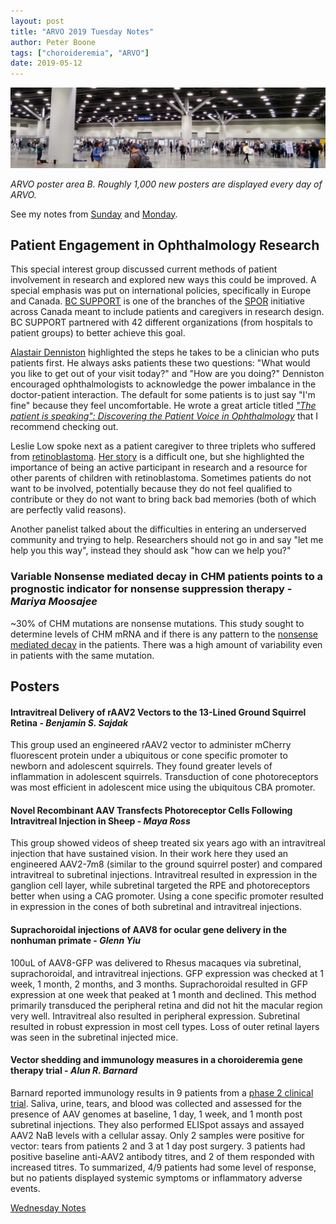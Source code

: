 ```yaml
---
layout: post
title: "ARVO 2019 Tuesday Notes"
author: Peter Boone
tags: ["choroideremia", "ARVO"]
date: 2019-05-12
---
```


![Poster Area B](/imgs/arvo-2019/2019-05-02-poster-area-b.jpg)

*ARVO poster area B. Roughly 1,000 new posters are displayed every day of ARVO.*

See my notes from [Sunday](https://boonepeter.github.io/2019/05/11/arvo-2019-sunday-notes.html) and [Monday](https://boonepeter.github.io/2019/05/11/arvo-2019-monday-notes.html).

## Patient Engagement in Ophthalmology Research
This special interest group discussed current methods of patient involvement in research and explored new ways this could be improved. A special emphasis was put on international policies, specifically in Europe and Canada. [BC SUPPORT](https://bcsupportunit.ca/) is one of the branches of the [SPOR](http://www.cihr-irsc.gc.ca/e/44000.html) initiative across Canada meant to include patients and caregivers in research design. BC SUPPORT partnered with 42 different organizations (from hospitals to patient groups) to better achieve this goal. 

[Alastair Denniston](https://www.birmingham.ac.uk/staff/profiles/inflammation-ageing/denniston-alastair.aspx) highlighted the steps he takes to be a clinician who puts patients first. He always asks patients these two questions: "What would you like to get out of your visit today?" and "How are you doing?" Denniston encouraged ophthalmologists to acknowledge the power imbalance in the doctor-patient interaction. The default for some patients is to just say "I'm fine" because they feel uncomfortable. He wrote a great article titled [*"The patient is speaking": Discovering the Patient Voice in Ophthalmology*](https://bjo.bmj.com/content/101/6/700) that I recommend checking out. 

Leslie Low spoke next as a patient caregiver to three triplets who suffered from [retinoblastoma](https://en.wikipedia.org/wiki/Retinoblastoma). [Her story](http://lows-lowdown.blogspot.com/p/the-story.html) is a difficult one, but she highlighted the importance of being an active participant in research and a resource for other parents of children with retinoblastoma. Sometimes patients do not want to be involved, potentially because they do not feel qualified to contribute or they do not want to bring back bad memories (both of which are perfectly valid reasons).

Another panelist talked about the difficulties in entering an underserved community and trying to help. Researchers should not go in and say "let me help you this way", instead they should ask "how can we help you?"


### Variable Nonsense mediated decay in CHM patients points to a prognostic indicator for nonsense suppression therapy - *Mariya Moosajee*
~30% of CHM mutations are nonsense mutations. This study sought to determine levels of CHM mRNA and if there is any pattern to the [nonsense mediated decay](https://en.wikipedia.org/wiki/Nonsense-mediated_decay) in the patients. There was a high amount of variability even in patients with the same mutation. 




## Posters
#### Intravitreal Delivery of rAAV2 Vectors to the 13-Lined Ground Squirrel Retina - *Benjamin S. Sajdak*
This group used an engineered rAAV2 vector to administer mCherry fluorescent protein under a ubiquitous or cone specific promoter to newborn and adolescent squirrels. They found greater levels of inflammation in adolescent squirrels. Transduction of cone photoreceptors was most efficient in adolescent mice using the ubiquitous CBA promoter. 

#### Novel Recombinant AAV Transfects Photoreceptor Cells Following Intravitreal Injection in Sheep - *Maya Ross*
This group showed videos of sheep treated six years ago with an intravitreal injection that have sustained vision. In their work here they used an engineered AAV2-7m8 (similar to the ground squirrel poster) and compared intravitreal to subretinal injections. Intravitreal resulted in expression in the ganglion cell layer, while subretinal targeted the RPE and photoreceptors better when using a CAG promoter. Using a cone specific promoter resulted in expression in the cones of both subretinal and intravitreal injections. 

#### Suprachoroidal injections of AAV8 for ocular gene delivery in the nonhuman primate - *Glenn Yiu*
100uL of AAV8-GFP was delivered to Rhesus macaques via subretinal, suprachoroidal, and intravitreal injections. GFP expression was checked at 1 week, 1 month, 2 months, and 3 months. Suprachoroidal resulted in GFP expression at one week that peaked at 1 month and declined. This method primarily transduced the peripheral retina and did not hit the macular region very well. Intravitreal also resulted in peripheral expression. Subretinal resulted in robust expression in most cell types. Loss of outer retinal layers was seen in the subretinal injected mice. 

#### Vector shedding and immunology measures in a choroideremia gene therapy trial - *Alun R. Barnard*
Barnard reported immunology results in 9 patients from a [phase 2 clinical trial](https://clinicaltrials.gov/ct2/show/NCT02407678). Saliva, urine, tears, and blood was collected and assessed for the presence of AAV genomes at baseline, 1 day, 1 week, and 1 month post subretinal injections. They also performed ELISpot assays and assayed AAV2 NaB levels with a cellular assay. Only 2 samples were positive for vector: tears from patients 2 and 3 at 1 day post surgery. 3 patients had positive baseline anti-AAV2 antibody titres, and 2 of them responded with increased titres. To summarized, 4/9 patients had some level of response, but no patients displayed systemic symptoms or inflammatory adverse events. 


[Wednesday Notes](https://boonepeter.github.io/2019/05/12/arvo-2019-wednesday-notes.html)


